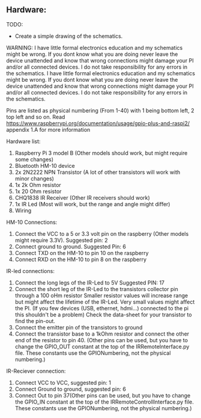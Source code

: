 Hardware:
----------------------------------------------------------------------------

TODO:
- Create a simple drawing of the schematics.

WARNING:
I have little formal electronics education and my schematics might be wrong. If you dont know what you are 
doing never leave the device unattended and know that wrong connections might damage your PI and/or all 
connected devices. I do not take responsibility for any errors in the schematics. 
I have little formal electronics education and my schematics might be wrong. If you dont know what you are
doing never leave the device unattended and know that wrong connections might damage your PI and/or all
connected devices. I do not take responsibility for any errors in the schematics.

Pins are listed as physical numbering (From 1-40) with 1 being bottom left, 2 top left and so on.
Read https://www.raspberrypi.org/documentation/usage/gpio-plus-and-raspi2/ appendix 1.A for more
information

Hardware list:
1. Raspberry Pi 3 model B (Other models should work, but might require some changes)
2. Bluetooth HM-10 device
3. 2x 2N2222 NPN Transistor (A lot of other transistors will work with minor changes)
4. 1x 2k Ohm resistor
5. 1x 20 Ohm resistor
5. CHQ1838 IR Receiver (Other IR receivers should work)
6. 1x IR Led (Most will work, but the range and angle might differ)
7. Wiring

HM-10 Connections:
1. Connect the VCC to a 5 or 3.3 volt pin on the raspberry (Other models might require 3.3V).
   Suggested pin: 2
2. Connect ground to ground. Suggested Pin: 6
3. Connect TXD on the HM-10 to pin 10 on the raspberry
4. Connect RXD on the HM-10 to pin 8 on the raspberry

IR-led connections:
1. Connect the long legs of the IR-Led to 5V Suggested PIN: 17
2. Connect the short leg of the IR-Led to the transistors collector pin through a 100 oHm resistor
   Smaller resistor values will increase range but might affect the lifetime of the IR-Led. Very small values
   might affect the PI. (If you few devices (USB, ethernet, hdmi...) connected to the pi this shouldn't be a problem)
   Check the data-sheet for your transistor to find the pin-out.
3. Connect the emitter pin of the transistors to ground
4. Connect the transistor base to a 1kOhm resistor and connect the other end of the resistor
   to pin 40. (Other pins can be used, but you have to change the GPIO_OUT constant at the
   top of the IRRemoteInterface.py file. These constants use the GPIONumbering, not
   the physical numbering.)

IR-Reciever connection:
1. Connect VCC to VCC, suggested pin: 1
2. Connect Ground to ground, suggested pin: 6
3. Connect Out to pin 37(Other pins can be used, but you have to change the GPIO_IN constant at
   the top of the IRRemoteControllInterface.py file. These constants use the GPIONumbering, not
   the physical numbering.)


